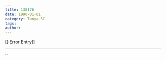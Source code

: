 ```yaml
---
title: 138176
date: 1990-01-01
category: Tanya-SC
tags: 
author: 
---
```


[[:Error Entry]]

---



``
